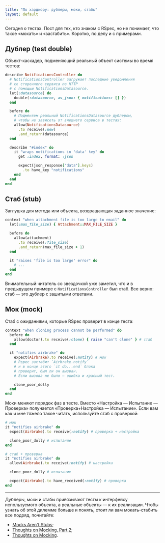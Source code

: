 ```yaml
---
title: "По хардкору: дублеры, моки, стабы"
layout: default
---
```


Сегодня о тестах. Пост для тех, кто знаком с RSpec, но не понимает, что такое «мокать» и «застабить». Коротко, по делу и с примерами.

## Дублер (test double)

Объект-каскадер, подменяющий реальный объект системы во время тестов:

```ruby
describe NotificationsController do
  # NotificationsController загружает последние уведомления
  # со стороннего сервиса по HTTP
  # с помощью NotificationsDatasource.
  let(:datasource) do
    double(:datasource, as_json: { notifications: [] })
  end

  before do
    # Подменяем реальный NotificationsDatasource дублером,
    # чтобы не зависеть от внешнего сервиса в тестах:
    allow(NotificationsDatasource)
      .to receive(:new)
      .and_return(datasource)
  end

  describe "#index" do
    it "wraps notifications in 'data' key" do
      get :index, format: :json

      expect(json_response["data"].keys)
        .to have_key "notifications"
    end
  end
end
```

## Стаб (stub)

Заглушка для метода или объекта, возвращающая заданное значение:

```ruby
context "when attachment file is too large to email" do
  let(:max_file_size) { Attachment::MAX_FILE_SIZE }

  before do
    allow(attachment)
      .to receive(:file_size)
      .and_return(max_file_size + 1)
  end

  it "raises 'file is too large' error" do
    # ...
  end
end
```

Внимательный читатель со звездочкой уже заметил, что и в предыдущем примере с `NotificationsController` был стаб. Все верно: стаб — это дублер с зашитыми ответами.

## Мок (mock)

Стаб с ожиданиями, которые RSpec проверит в конце теста:

```ruby
context "when cloning process cannot be performed" do
  before do
    allow(doctor).to receive(:clone) { raise "can't clone" } # стаб
  end

  it "notifies airbrake" do
    expect(Airbrake).to receive(:notify) # мок
    # Rspec застабит `Airbrake.notify`
    # и в конце этого `it do...end` блока
    # проверит, был ли он вызван.
    # Если вызова не было — ошибка и красный тест.

    clone_poor_dolly
  end
end
```

Моки меняют порядок фаз в тесте. Вместо «Настройка — Испытание — Проверка» получается «Проверка+Настройка — Испытание». Если вам как и мне тяжело такое читать, используйте стаб с проверкой:

```ruby
# мок
it "notifies airbrake" do
  expect(Airbrake).to receive(:notify) # проверка + настройка

  clone_poor_dolly # испытание
end

# стаб + проверка
it "notifies airbrake" do
  allow(Airbrake).to receive(:notify) # настройка

  clone_poor_dolly # испытание

  expect(Airbrake).to have_received(:notify) # проверка
end
```

-----------------------

Дублеры, моки и стабы привязывают тесты к интерфейсу используемого объекта, а реальные объекты — к их реализации. Чтобы узнать об этой дилемме больше и понять, стоит ли вам мокать-стабить все подряд, почитайте:

* [Mocks Aren't Stubs](http://martinfowler.com/articles/mocksArentStubs.html);
* [Thoughts on Mocking, Part 2](https://www.practicingruby.com/articles/thoughts-on-mocking-2);
* [Thoughts on Mocking](http://myronmars.to/n/dev-blog/2012/06/thoughts-on-mocking).

